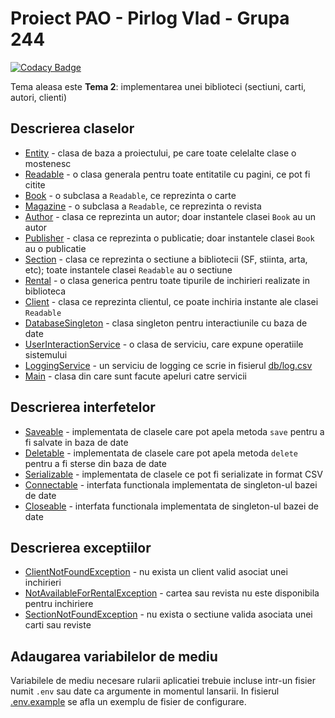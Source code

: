 # Proiect PAO - Pirlog Vlad - Grupa 244

[![Codacy Badge](https://app.codacy.com/project/badge/Grade/7b5df857fe994b7084f59aa72da8d632)](https://www.codacy.com/gh/vladpirlog/pao-project/dashboard?utm_source=github.com&utm_medium=referral&utm_content=vladpirlog/pao-project&utm_campaign=Badge_Grade)

Tema aleasa este **Tema 2**: implementarea unei biblioteci (sectiuni, carti, autori, clienti)

## Descrierea claselor

-   [Entity](src/library/Entity.java) - clasa de baza a proiectului, pe care toate celelalte clase o mostenesc
-   [Readable](src/library/Readable.java) - o clasa generala pentru toate entitatile cu pagini, ce pot fi citite
-   [Book](src/library/Book.java) - o subclasa a `Readable`, ce reprezinta o carte
-   [Magazine](src/library/Magazine.java) - o subclasa a `Readable`, ce reprezinta o revista
-   [Author](src/library/Author.java) - clasa ce reprezinta un autor; doar instantele clasei `Book` au un autor
-   [Publisher](src/library/Publisher.java) - clasa ce reprezinta o publicatie; doar instantele clasei `Book` au o publicatie
-   [Section](src/library/Section.java) - clasa ce reprezinta o sectiune a bibliotecii (SF, stiinta, arta, etc); toate instantele clasei `Readable` au o sectiune
-   [Rental](src/library/Rental.java) - o clasa generica pentru toate tipurile de inchirieri realizate in biblioteca
-   [Client](src/library/Client.java) - clasa ce reprezinta clientul, ce poate inchiria instante ale clasei `Readable`
-   [DatabaseSingleton](src/library/utils/DatabaseSingleton.java) - clasa singleton pentru interactiunile cu baza de date
-   [UserInteractionService](src/library/services/UserInteractionService.java) - o clasa de serviciu, care expune operatiile sistemului
-   [LoggingService](src/library/services/LoggingService.java) - un serviciu de logging ce scrie in fisierul [db/log.csv](db/log.csv)
-   [Main](src/Main.java) - clasa din care sunt facute apeluri catre servicii

## Descrierea interfetelor

-   [Saveable](src/library/interfaces/Saveable.java) - implementata de clasele care pot apela metoda `save` pentru a fi salvate in baza de date
-   [Deletable](src/library/interfaces/Deletable.java) - implementata de clasele care pot apela metoda `delete` pentru a fi sterse din baza de date
-   [Serializable](src/library/interfaces/Serializable.java) - implementata de clasele ce pot fi serializate in format CSV
-   [Connectable](src/library/interfaces/Connectable.java) - interfata functionala implementata de singleton-ul bazei de date
-   [Closeable](src/library/interfaces/Closeable.java) - interfata functionala implementata de singleton-ul bazei de date

## Descrierea exceptiilor

-   [ClientNotFoundException](src/library/exceptions/ClientNotFoundException.java) - nu exista un client valid asociat unei inchirieri
-   [NotAvailableForRentalException](src/library/exceptions/NotAvailableForRentalException.java) - cartea sau revista nu este disponibila pentru inchiriere
-   [SectionNotFoundException](src/library/exceptions/SectionNotFoundException.java) - nu exista o sectiune valida asociata unei carti sau reviste

## Adaugarea variabilelor de mediu

Variabilele de mediu necesare rularii aplicatiei trebuie incluse intr-un fisier numit `.env` sau date ca argumente in momentul lansarii. In fisierul [.env.example](.env.example) se afla un exemplu de fisier de configurare.
